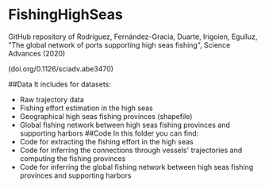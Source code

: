 # FishingHighSeas
GitHub repository of Rodríguez, Fernández-Gracia, Duarte, Irigoien, Eguíluz, "The global network of ports supporting high seas fishing", Science Advances (2020)

(doi.org/0.1126/sciadv.abe3470)

##Data
It includes for datasets:
* Raw trajectory data
* Fishing effort estimation in the high seas
* Geographical high seas fishing provinces (shapefile)
* Global fishing network between high seas fishing provinces and supporting harbors
##Code
In this folder you can find:
* Code for extracting the fishing effort in the high seas
* Code for inferring the connections through vessels' trajectories and computing the fishing provinces
* Code for inferring the global fishing network between high seas fishing provinces and supporting harbors

